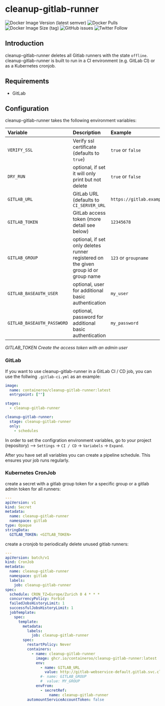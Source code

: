 # cleanup-gitlab-runner

![Docker Image Version (latest semver)](https://img.shields.io/docker/v/containeroo/cleanup-gitlab-runner?style=flat-square)
![Docker Pulls](https://img.shields.io/docker/pulls/containeroo/cleanup-gitlab-runner?style=flat-square)
![Docker Image Size (tag)](https://img.shields.io/docker/image-size/containeroo/cleanup-gitlab-runner/latest?style=flat-square)
![GitHub issues](https://img.shields.io/github/issues/containeroo/cleanup-gitlab-runner?style=flat-square)
![Twitter Follow](https://img.shields.io/twitter/follow/containeroo?style=social)

## Introduction

cleanup-gitlab-runner deletes all Gitlab runners with the state `offline`.
cleanup-gitlab-runner is built to run in a CI environment (e.g. GitLab CI) or as a Kubernetes cronjob.

## Requirements

- GitLab

## Configuration

cleanup-gitlab-runner takes the following environment variables:

| Variable                   | Description                                                                         | Example                      |
| :------------------------- | :---------------------------------------------------------------------------------- | :--------------------------- |
| `VERIFY_SSL`               | Verify ssl certificate (defaults to `true`)                                         | `true` or `false`            |
| `DRY_RUN`                  | optional, if set it will only print but not delete                                  | `true` or `false`            |
| `GITLAB_URL`               | GitLab URL (defaults to `CI_SERVER_URL`                                             | `https://gitlab.example.com` |
| `GITLAB_TOKEN`             | GitLab access token (more detail see below)                                         | `12345678`                   |
| `GITLAB_GROUP`             | optional, if set only deletes runner registered on the given group id or group name | `123` or `groupname`         |
| `GITLAB_BASEAUTH_USER`     | optional, user for additional basic authentication                                  | `my_user`                    |
| `GITLAB_BASEAUTH_PASSWORD` | optional, password for additional basic authentication                              | `my_password`                |

*GITLAB_TOKEN*
*Create the access token with an admin user*

### GitLab

If you want to use cleanup-gitlab-runner in a GitLab CI / CD job, you can use the follwing `.gitlab-ci.yml` as an example:

```yaml
image:
  name: containeroo/cleanup-gitlab-runner:latest
  entrypoint: [""]

stages:
  - cleanup-gitlab-runner

cleanup-gitlab-runner:
  stage: cleanup-gitlab-runner
  only:
    - schedules
```

In order to set the configration environment variables, go to your project (repository) -->  `Settings` -> `CI / CD` -> `Variabels` -> `Expand`.

After you have set all variables you can create a pipeline schedule. This ensures your job runs regularly.

### Kubernetes CronJob

create a secret with a gitlab group token for a specific group or a gitlab admin token for all runners:

```yaml
---
apiVersion: v1
kind: Secret
metadata:
  name: cleanup-gitlab-runner
  namespace: gitlab
type: Opaque
stringData:
  GITLAB_TOKEN: <GITLAB_TOKEN>
```

create a cronjob to periodically delete unused gitlab runners:

```yaml
---
apiVersion: batch/v1
kind: CronJob
metadata:
  name: cleanup-gitlab-runner
  namespace: gitlab
  labels:
    job: cleanup-gitlab-runner
spec:
  schedule: CRON_TZ=Europe/Zurich 0 4 * * *
  concurrencyPolicy: Forbid
  failedJobsHistoryLimit: 1
  successfulJobsHistoryLimit: 1
  jobTemplate:
    spec:
      template:
        metadata:
          labels:
            job: cleanup-gitlab-runner
        spec:
          restartPolicy: Never
          containers:
            - name: cleanup-gitlab-runner
              image: ghcr.io/containeroo/cleanup-gitlab-runner:latest
              env:
                - name: GITLAB_URL
                  value: http://gitlab-webservice-default.gitlab.svc.cluster.local:8080
                #- name: GITLAB_GROUP
                #  value: MY_GROUP
              envFrom:
                - secretRef:
                    name: cleanup-gitlab-runner
          automountServiceAccountToken: false

```
